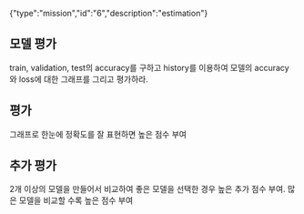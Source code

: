 {"type":"mission","id":"6","description":"estimation"}
## 모델 평가
train, validation, test의 accuracy를 구하고 history를 이용하여 모델의 accuracy와 loss에 대한 그래프를 그리고 평가하라.

## 평가
그래프로 한눈에 정확도를 잘 표현하면 높은 점수 부여
## 추가 평가
2개 이상의 모델을 만들어서 비교하여 좋은 모델을 선택한 경우 높은 추가 점수 부여. 많은 모델을 비교할 수록 높은 점수 부여
